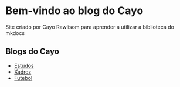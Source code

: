 # Bem-vindo ao blog do Cayo

Site criado por Cayo Rawlisom para aprender a utilizar a biblioteca do mkdocs

## Blogs do Cayo
- [Estudos](artigos/artigo1.md)
- [Xadrez](artigos/artigo2.md)
- [Futebol](artigos/artigo3.md)
